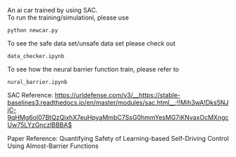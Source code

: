 An ai car trained by using SAC.  
To run the training/simulationi, please use

```
python newcar.py
```

To see the safe data set/unsafe data set please check out

```
data_checker.ipynb
```

To see how the neural barrier function train, please refer to

```
nural_barrier.ipynb
```

SAC Reference:
https://urldefense.com/v3/__https://stable-baselines3.readthedocs.io/en/master/modules/sac.html__;!!Mih3wA!Dks5NJjC-9qHMg6oI07BtQzQixhX7euHpyaMmbC7SsG0hmmYesMG7iKNvaxOcMXngcUw75LYzGnczlBBBA$

Paper Reference:
Quantifying Safety of Learning-based Self-Driving Control Using Almost-Barrier Functions
